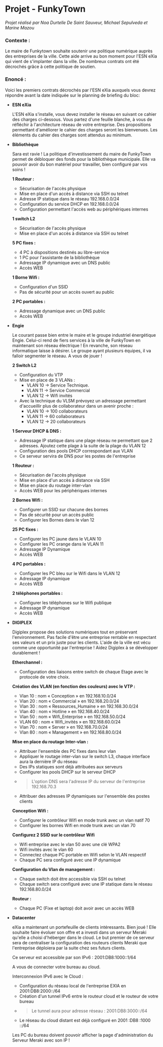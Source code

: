 # Projet - FunkyTown

*Projet réalisé par Noa Durtelle De Saint Sauveur, Michael Sepulveda et Marine Mazou*

### Contexte :
Le maire de Funkytown souhaite soutenir une politique numérique auprès des entreprises de la ville. Cette aide arrive au bon moment pour l'ESN eXia qui vient de s'implanter dans la ville. De nombreux contrats ont été décrochés grâce à cette politique de soutien.

### Enoncé :

Voici les premiers contrats décrochés par l'ESN eXia auxquels vous devrez répondre avant la date indiquée sur le planning de briefing du bloc:

- **ESN eXia**
    
    L'ESN eXia s'installe, vous devez installer le réseau en suivant ce cahier des charges ci-dessous. Vous partez d'une feuille blanche, à vous de réfléchir à l'architecture réseau de votre entreprise. Des propositions permettant d'améliorer le cahier des charges seront les bienvenues. Les éléments du cahier des charges sont  attendus au minimum.
    

- **Bibliothèque**
    
    Sara est ravie ! La politique d'investissement du maire de FunkyTown permet de débloquer des fonds pour la bibliothèque municipale. Elle va pouvoir avoir du bon matériel pour travailler, bien configuré par vos soins !
    
    **1 Routeur :**
    
    - Sécurisation de l'accès physique
    - Mise en place d'un accès à distance via SSH ou telnet
    - Adresse IP statique dans le réseau 192.168.0.0/24
    - Configuration du service DHCP en 192.168.0.0/24
    - Configuration permettant l'accès web au périphériques internes
    
    **1 switch L2**
    
    - Sécurisation de l'accès physique
    - Mise en place d'un accès à distance via SSH ou telnet
    
    **5 PC fixes :**
    
    - 4 PC à dispositions destinés au libre-service
    - 1 PC pour l'assistante de la bibliothèque
    - Adressage IP dynamique avec un DNS public
    - Accès WEB
    
    **1 Borne Wifi :**
    
    - Configuration d'un SSID
    - Pas de sécurité pour un accès ouvert au public
    
    **2 PC portables :**
    
    - Adressage dynamique avec un DNS public
    - Accès WEB

- **Engie**
    
    Le courant passe bien entre le maire et le groupe industriel énergétique Engie. Celui-ci rend de fiers services à la ville de FunkyTown en maintenant son réseau électrique ! En revanche, son réseau informatique laisse à désirer. Le groupe ayant plusieurs équipes, il va falloir segmenter le réseau. A vous de jouer !
    
    **2 Switch L2**
    
    - Configuration du VTP
    - Mise en place de 3 VLANs :
        - VLAN 10 -> Service Technique.
        - VLAN 11 -> Service Commercial
        - VLAN 12 -> Wifi invités
    - Avec la technique du VLSM prévoyez un adressage permettant d'accueillir plus de collaborateur dans un avenir proche :
        - VLAN 10 -> 100 collaborateurs
        - VLAN 11 -> 60 collaborateurs
        - VLAN 12 -> 20 collaborateurs
        
    
    **1 Serveur DHCP & DNS :**
    
    - Adressage IP statique dans une plage réseau ne permettant que 2 adresses. Ajoutez cette plage à la suite de la plage du VLAN 12
    - Configuration des pools DHCP correspondant aux VLAN
    - Ce serveur servira de DNS pour les postes de l'entreprise
    
    **1 Routeur :**
    
    - Sécurisation de l'accès physique
    - Mise en place d'un accès à distance via SSH
    - Mise en place du routage inter-vlan
    - Accès WEB pour les périphériques internes
    
    **2 Bornes Wifi :**
    
    - Configurer un SSID sur chacune des bornes
    - Pas de sécurité pour un accès public
    - Configurer les Bornes dans le vlan 12
    
    **25 PC fixes :**
    
    - Configurer les PC jaune dans le VLAN 10
    - Configurer les PC orange dans le VLAN 11
    - Adressage IP Dynamique
    - Accès WEB
    
    **4 PC portables :**
    
    - Configurer les PC bleu sur le Wifi dans le VLAN 12
    - Adressage IP dynamique
    - Accès WEB
    
    **2 téléphones portables :**
    
    - Configurer les téléphones sur le Wifi publique
    - Adressage IP dynamique
    - Accès WEB

- **DIGIPLEX**
    
    Digiplex propose des solutions numériques tout en préservant l'environnement. Pas facile d'être une entreprise rentable en respectant ses valeurs et un prix juste pour les clients. L'aide de la ville est vécu comme une opportunité par l'entreprise ! Aidez Digiplex à se développer durablement !
    
    **Etherchannel :**
    
    - Configuration des liaisons entre switch de chaque Etage avec le protocole de votre choix.
    
    **Création des VLAN (en fonction des couleurs) avec le VTP :**
    
    - Vlan 10 : nom « Conception » en 192.168.10.0/24
    - Vlan 20 : nom « Commercial » en 192.168.20.0/24
    - Vlan 30 : nom « Ressources_Humaine » en 192.168.30.0/24
    - Vlan 40 : nom « Hotline » en 192.168.40.0/24
    - Vlan 50 : nom « Wifi_Enterprise » en 192.168.50.0/24
    - VLAN 60 : nom « Wifi_invités » en 192.168.60.0/24
    - Vlan 70 : nom « Server » en 192.168.70.0/24
    - Vlan 80 : nom « Management » en 192.168.80.0/24
    
    **Mise en place du routage Inter-vlan :**
    
    - Attribuer l'ensemble des PC fixes dans leur vlan
    - Appliquer le routage inter-vlan sur le switch L3, chaque interface aura la dernière IP du réseau
    - Des IPs statiques sont déjà attribuées aux serveurs
    - Configurer les pools DHCP sur le serveur DHCP
    - >L'option DNS sera l'adresse IP du serveur de l'entreprise 192.168.70.3
    - Attribuer des adresses IP dynamiques sur l'ensemble des postes clients
    
    **Conception Wifi :**
    
    - Configurer le contrôleur Wifi en mode trunk avec un vlan natif 70
    - Configurer les bornes Wifi en mode trunk avec un vlan 70
    
    **Configurez 2 SSID sur le contrôleur Wifi**
    
    - Wifi entreprise avec le vlan 50 avec une clé WPA2
    - Wifi invités avec le vlan 60
    - Connectez chaque PC portable en Wifi selon le VLAN respectif
    - Chaque PC sera configuré avec une IP dynamique
    
    **Configuration du Vlan de management :**
    
    - Chaque switch doit être accessible via SSH ou telnet
    - Chaque switch sera configuré avec une IP statique dans le réseau 192.168.80.0/24
    
    **Routeur :**
    
    - Chaque PC (Fixe et laptop) doit avoir avec un accès WEB

- **Datacenter**
    
    eXia a maintenant un portefeuille de clients intéressants. Bien joué ! Elle souhaite faire évoluer son offre et a investi dans un serveur Meraki qu'elle a choisi d'héberger dans le cloud. Le but premier de ce serveur sera de centraliser la configuration des routeurs clients Meraki que l'entreprise déploiera par la suite chez ses futurs clients.
    
    Ce serveur est accessible par son IPv6 : 2001:DB8:1000::1/64
    
    A vous de connecter votre bureau au cloud.
    
    Interconnexion IPv6 avec le Cloud :
    
    - Configuration du réseau local de l'entreprise EXIA en 2001:DB8:2000::/64
    - Création d'un tunnel IPv6 entre le routeur cloud et le routeur de votre bureau
    - > Le tunnel aura pour adresse réseau : 2001:DB8:3000::/64
    - Le réseau du cloud distant est déjà configuré en 2001 :DB8 :1000 ::/64
    
    Les PC du bureau doivent pouvoir afficher la page d'administration du Serveur Meraki avec son IP !
